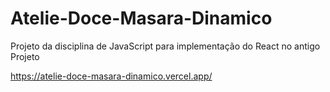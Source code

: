 # Atelie-Doce-Masara-Dinamico
Projeto da disciplina de JavaScript para implementação do React no antigo Projeto

https://atelie-doce-masara-dinamico.vercel.app/
